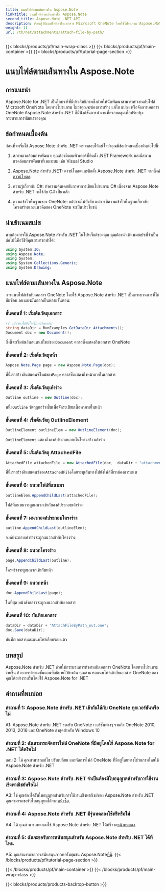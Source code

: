 ```yaml
---
title: แนบไฟล์ตามเส้นทางใน Aspose.Note
linktitle: แนบไฟล์ตามเส้นทางใน Aspose.Note
second_title: Aspose.Note .NET API
description: เรียนรู้วิธีแนบไฟล์ลงในเอกสาร Microsoft OneNote โดยใช้โปรแกรม Aspose.Note สำหรับ .NET ลดความซับซ้อนของกระบวนการพัฒนาของคุณด้วยบทช่วยสอนที่ครอบคลุมนี้
weight: 11
url: /th/net/attachments/attach-file-by-path/
---
```


{{< blocks/products/pf/main-wrap-class >}}
{{< blocks/products/pf/main-container >}}
{{< blocks/products/pf/tutorial-page-section >}}

# แนบไฟล์ตามเส้นทางใน Aspose.Note

## การแนะนำ

Aspose.Note for .NET เป็นไลบรารีที่มีประสิทธิภาพซึ่งช่วยให้นักพัฒนาสามารถทำงานกับไฟล์ Microsoft OneNote โดยทางโปรแกรม ไม่ว่าคุณจะต้องการสร้าง แก้ไข แปลง หรือจัดการเอกสาร OneNote Aspose.Note สำหรับ .NET ก็มีฟังก์ชันการทำงานที่ครอบคลุมเพื่อปรับปรุงกระบวนการพัฒนาของคุณ

## ข้อกำหนดเบื้องต้น

ก่อนที่จะเริ่มใช้ Aspose.Note สำหรับ .NET ตรวจสอบให้แน่ใจว่าคุณมีข้อกำหนดเบื้องต้นต่อไปนี้:

1. สภาพแวดล้อมการพัฒนา: คุณต้องมีคอมพิวเตอร์ที่ติดตั้ง .NET Framework และมีสภาพแวดล้อมการพัฒนาที่เหมาะสม เช่น Visual Studio

2.  Aspose.Note สำหรับ .NET: ดาวน์โหลดและติดตั้ง Aspose.Note สำหรับ .NET จาก[ลิ้งค์ดาวน์โหลด](https://releases.aspose.com/note/net/).

3. ความรู้เกี่ยวกับ C#: ทำความคุ้นเคยกับภาษาการเขียนโปรแกรม C# เนื่องจาก Aspose.Note สำหรับ .NET จะใช้กับ C# เป็นหลัก

4. ความเข้าใจพื้นฐานของ OneNote: แม้ว่าจะไม่บังคับ แต่การมีความเข้าใจพื้นฐานเกี่ยวกับโครงสร้างและแนวคิดของ OneNote จะเป็นประโยชน์

## นำเข้าเนมสเปซ

หากต้องการใช้ Aspose.Note สำหรับ .NET ในโปรเจ็กต์ของคุณ คุณต้องนำเข้าเนมสเปซที่จำเป็น ต่อไปนี้คือวิธีที่คุณสามารถทำได้:

```csharp
using System.IO;
using Aspose.Note;
using System;
using System.Collections.Generic;
using System.Drawing;
```

## แนบไฟล์ตามเส้นทางใน Aspose.Note

การแนบไฟล์เข้ากับเอกสาร OneNote โดยใช้ Aspose.Note สำหรับ .NET เป็นกระบวนการที่ไม่ซับซ้อน ลองแบ่งมันออกเป็นหลายขั้นตอน:

### ขั้นตอนที่ 1: เริ่มต้นวัตถุเอกสาร

```csharp
// เส้นทางไปยังไดเร็กทอรีเอกสาร
string dataDir = RunExamples.GetDataDir_Attachments();
Document doc = new Document();
```

 สิ่งนี้จะเริ่มต้นอินสแตนซ์ใหม่ของ`Document` คลาสซึ่งแสดงถึงเอกสาร OneNote

### ขั้นตอนที่ 2: เริ่มต้นวัตถุหน้า

```csharp
Aspose.Note.Page page = new Aspose.Note.Page(doc);
```

 ที่นี่เราสร้างอินสแตนซ์ใหม่ของ`Page` คลาสซึ่งแสดงถึงหน้าภายในเอกสาร

### ขั้นตอนที่ 3: เริ่มต้นวัตถุเค้าร่าง

```csharp
Outline outline = new Outline(doc);
```

 หนึ่ง`Outline` วัตถุถูกสร้างขึ้นเพื่อจัดระเบียบเนื้อหาภายในหน้า

### ขั้นตอนที่ 4: เริ่มต้นวัตถุ OutlineElement

```csharp
OutlineElement outlineElem = new OutlineElement(doc);
```

`OutlineElement` แสดงถึงองค์ประกอบภายในโครงสร้างเค้าร่าง

### ขั้นตอนที่ 5: เริ่มต้นวัตถุ AttachedFile

```csharp
AttachedFile attachedFile = new AttachedFile(doc,  dataDir + "attachment.txt");
```

 ที่นี่เราสร้างอินสแตนซ์ของ`AttachedFile`โดยระบุเส้นทางไปยังไฟล์ที่เราต้องการแนบ

### ขั้นตอนที่ 6: ผนวกไฟล์ที่แนบมา

```csharp
outlineElem.AppendChildLast(attachedFile);
```

ไฟล์ที่แนบมาจะถูกผนวกเข้ากับองค์ประกอบเค้าร่าง

### ขั้นตอนที่ 7: ผนวกองค์ประกอบโครงร่าง

```csharp
outline.AppendChildLast(outlineElem);
```

องค์ประกอบเค้าร่างจะถูกผนวกเข้ากับโครงร่าง

### ขั้นตอนที่ 8: ผนวกโครงร่าง

```csharp
page.AppendChildLast(outline);
```

โครงร่างจะถูกผนวกเข้ากับหน้า

### ขั้นตอนที่ 9: ผนวกหน้า

```csharp
doc.AppendChildLast(page);
```

ในที่สุด หน้าดังกล่าวจะถูกผนวกเข้ากับเอกสาร

### ขั้นตอนที่ 10: บันทึกเอกสาร

```csharp
dataDir = dataDir + "AttachFileByPath_out.one";
doc.Save(dataDir);
```

บันทึกเอกสารและแนบไฟล์เรียบร้อยแล้ว

## บทสรุป

Aspose.Note สำหรับ .NET ช่วยให้กระบวนการทำงานกับเอกสาร OneNote โดยทางโปรแกรมง่ายขึ้น ด้วยการทำตามขั้นตอนที่อธิบายไว้ข้างต้น คุณสามารถแนบไฟล์เข้ากับเอกสาร OneNote ของคุณได้อย่างราบรื่นโดยใช้ Aspose.Note for .NET

## คำถามที่พบบ่อย

### คำถามที่ 1: Aspose.Note สำหรับ .NET เข้ากันได้กับ OneNote ทุกเวอร์ชันหรือไม่

A1: Aspose.Note สำหรับ .NET รองรับ OneNote เวอร์ชันต่างๆ รวมถึง OneNote 2010, 2013, 2016 และ OneNote ล่าสุดสำหรับ Windows 10

### คำถามที่ 2: ฉันสามารถจัดการไฟล์ OneNote ที่มีอยู่โดยใช้ Aspose.Note for .NET ได้หรือไม่

ตอบ 2: ได้ คุณสามารถแก้ไข ปรับเปลี่ยน และจัดการไฟล์ OneNote ที่มีอยู่โดยทางโปรแกรมโดยใช้ Aspose.Note สำหรับ .NET

### คำถามที่ 3: Aspose.Note สำหรับ .NET จำเป็นต้องมีใบอนุญาตสำหรับการใช้งานเชิงพาณิชย์หรือไม่

A3: ใช่ คุณต้องได้รับใบอนุญาตสำหรับการใช้งานเชิงพาณิชย์ของ Aspose.Note สำหรับ .NET คุณสามารถขอรับใบอนุญาตได้จาก[หน้าซื้อ](https://purchase.aspose.com/buy).

### คำถามที่ 4: Aspose.Note สำหรับ .NET มีรุ่นทดลองใช้ฟรีหรือไม่

 A4: ได้ คุณสามารถทดลองใช้ Aspose.Note สำหรับ .NET ได้ฟรีจาก[หน้าทดลอง](https://releases.aspose.com/).

### คำถามที่ 5: ฉันจะขอรับการสนับสนุนสำหรับ Aspose.Note สำหรับ .NET ได้ที่ไหน

 A5: คุณสามารถขอการสนับสนุนจากฟอรั่มชุมชน Aspose.Note[ที่นี่](https://forum.aspose.com/c/note/28).
{{< /blocks/products/pf/tutorial-page-section >}}

{{< /blocks/products/pf/main-container >}}
{{< /blocks/products/pf/main-wrap-class >}}

{{< blocks/products/products-backtop-button >}}
